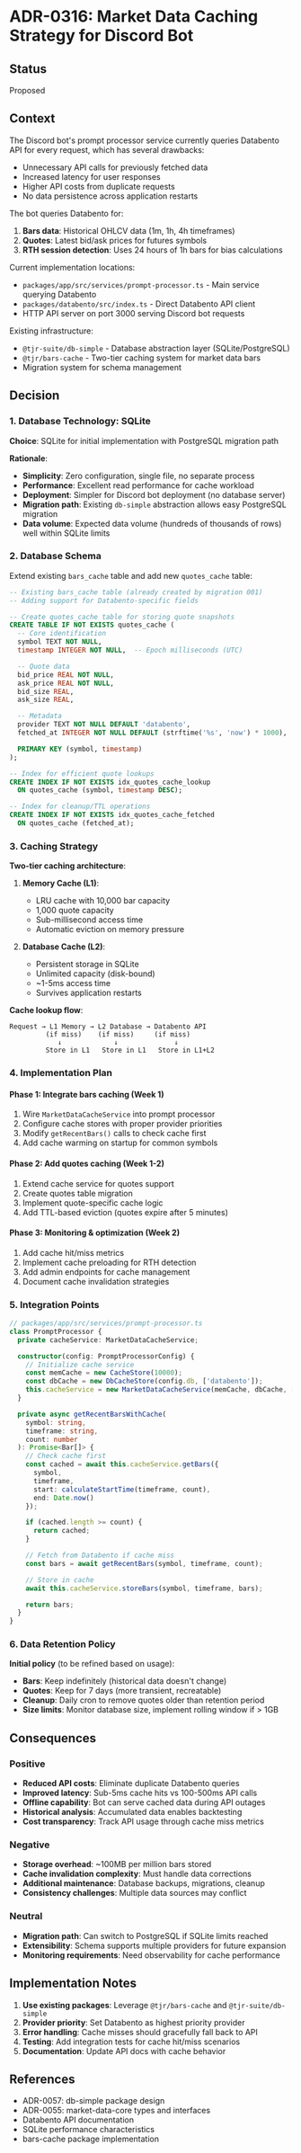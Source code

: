 # ADR-0316: Market Data Caching Strategy for Discord Bot

## Status

Proposed

## Context

The Discord bot's prompt processor service currently queries Databento API for every request, which has several drawbacks:
- Unnecessary API calls for previously fetched data
- Increased latency for user responses
- Higher API costs from duplicate requests
- No data persistence across application restarts

The bot queries Databento for:
1. **Bars data**: Historical OHLCV data (1m, 1h, 4h timeframes)
2. **Quotes**: Latest bid/ask prices for futures symbols
3. **RTH session detection**: Uses 24 hours of 1h bars for bias calculations

Current implementation locations:
- `packages/app/src/services/prompt-processor.ts` - Main service querying Databento
- `packages/databento/src/index.ts` - Direct Databento API client
- HTTP API server on port 3000 serving Discord bot requests

Existing infrastructure:
- `@tjr-suite/db-simple` - Database abstraction layer (SQLite/PostgreSQL)
- `@tjr/bars-cache` - Two-tier caching system for market data bars
- Migration system for schema management

## Decision

### 1. Database Technology: SQLite

**Choice**: SQLite for initial implementation with PostgreSQL migration path

**Rationale**:
- **Simplicity**: Zero configuration, single file, no separate process
- **Performance**: Excellent read performance for cache workload
- **Deployment**: Simpler for Discord bot deployment (no database server)
- **Migration path**: Existing `db-simple` abstraction allows easy PostgreSQL migration
- **Data volume**: Expected data volume (hundreds of thousands of rows) well within SQLite limits

### 2. Database Schema

Extend existing `bars_cache` table and add new `quotes_cache` table:

```sql
-- Existing bars_cache table (already created by migration 001)
-- Adding support for Databento-specific fields

-- Create quotes_cache table for storing quote snapshots
CREATE TABLE IF NOT EXISTS quotes_cache (
  -- Core identification
  symbol TEXT NOT NULL,
  timestamp INTEGER NOT NULL,  -- Epoch milliseconds (UTC)

  -- Quote data
  bid_price REAL NOT NULL,
  ask_price REAL NOT NULL,
  bid_size REAL,
  ask_size REAL,

  -- Metadata
  provider TEXT NOT NULL DEFAULT 'databento',
  fetched_at INTEGER NOT NULL DEFAULT (strftime('%s', 'now') * 1000),

  PRIMARY KEY (symbol, timestamp)
);

-- Index for efficient quote lookups
CREATE INDEX IF NOT EXISTS idx_quotes_cache_lookup
  ON quotes_cache (symbol, timestamp DESC);

-- Index for cleanup/TTL operations
CREATE INDEX IF NOT EXISTS idx_quotes_cache_fetched
  ON quotes_cache (fetched_at);
```

### 3. Caching Strategy

**Two-tier caching architecture**:

1. **Memory Cache (L1)**:
   - LRU cache with 10,000 bar capacity
   - 1,000 quote capacity
   - Sub-millisecond access time
   - Automatic eviction on memory pressure

2. **Database Cache (L2)**:
   - Persistent storage in SQLite
   - Unlimited capacity (disk-bound)
   - ~1-5ms access time
   - Survives application restarts

**Cache lookup flow**:
```
Request → L1 Memory → L2 Database → Databento API
         (if miss)    (if miss)     (if miss)
            ↓             ↓              ↓
         Store in L1   Store in L1   Store in L1+L2
```

### 4. Implementation Plan

#### Phase 1: Integrate bars caching (Week 1)
1. Wire `MarketDataCacheService` into prompt processor
2. Configure cache stores with proper provider priorities
3. Modify `getRecentBars()` calls to check cache first
4. Add cache warming on startup for common symbols

#### Phase 2: Add quotes caching (Week 1-2)
1. Extend cache service for quotes support
2. Create quotes table migration
3. Implement quote-specific cache logic
4. Add TTL-based eviction (quotes expire after 5 minutes)

#### Phase 3: Monitoring & optimization (Week 2)
1. Add cache hit/miss metrics
2. Implement cache preloading for RTH detection
3. Add admin endpoints for cache management
4. Document cache invalidation strategies

### 5. Integration Points

```typescript
// packages/app/src/services/prompt-processor.ts
class PromptProcessor {
  private cacheService: MarketDataCacheService;

  constructor(config: PromptProcessorConfig) {
    // Initialize cache service
    const memCache = new CacheStore(10000);
    const dbCache = new DbCacheStore(config.db, ['databento']);
    this.cacheService = new MarketDataCacheService(memCache, dbCache, ['databento']);
  }

  private async getRecentBarsWithCache(
    symbol: string,
    timeframe: string,
    count: number
  ): Promise<Bar[]> {
    // Check cache first
    const cached = await this.cacheService.getBars({
      symbol,
      timeframe,
      start: calculateStartTime(timeframe, count),
      end: Date.now()
    });

    if (cached.length >= count) {
      return cached;
    }

    // Fetch from Databento if cache miss
    const bars = await getRecentBars(symbol, timeframe, count);

    // Store in cache
    await this.cacheService.storeBars(symbol, timeframe, bars);

    return bars;
  }
}
```

### 6. Data Retention Policy

**Initial policy** (to be refined based on usage):
- **Bars**: Keep indefinitely (historical data doesn't change)
- **Quotes**: Keep for 7 days (more transient, recreatable)
- **Cleanup**: Daily cron to remove quotes older than retention period
- **Size limits**: Monitor database size, implement rolling window if > 1GB

## Consequences

### Positive
- **Reduced API costs**: Eliminate duplicate Databento queries
- **Improved latency**: Sub-5ms cache hits vs 100-500ms API calls
- **Offline capability**: Bot can serve cached data during API outages
- **Historical analysis**: Accumulated data enables backtesting
- **Cost transparency**: Track API usage through cache miss metrics

### Negative
- **Storage overhead**: ~100MB per million bars stored
- **Cache invalidation complexity**: Must handle data corrections
- **Additional maintenance**: Database backups, migrations, cleanup
- **Consistency challenges**: Multiple data sources may conflict

### Neutral
- **Migration path**: Can switch to PostgreSQL if SQLite limits reached
- **Extensibility**: Schema supports multiple providers for future expansion
- **Monitoring requirements**: Need observability for cache performance

## Implementation Notes

1. **Use existing packages**: Leverage `@tjr/bars-cache` and `@tjr-suite/db-simple`
2. **Provider priority**: Set Databento as highest priority provider
3. **Error handling**: Cache misses should gracefully fall back to API
4. **Testing**: Add integration tests for cache hit/miss scenarios
5. **Documentation**: Update API docs with cache behavior

## References

- ADR-0057: db-simple package design
- ADR-0055: market-data-core types and interfaces
- Databento API documentation
- SQLite performance characteristics
- bars-cache package implementation